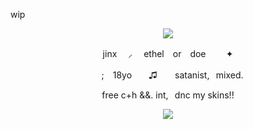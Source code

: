 wip

<p align="center">
  <img src="https://i.ibb.co/ycyW8DT6/faced.png"/>
</p>

<p align=center> jinx 　⸝ 　ethel　or　doe ⠀ 　✦ <p align=center>
<p align=center> 　;　18yoㅤ　♫　  ⠀satanist,⠀mixed. <p align=center>
<p align=center> free c+h &&. int,⠀dnc my skins!! <p align=center>

<p align="center">
  <img src="https://media0.giphy.com/media/v1.Y2lkPTc5MGI3NjExaGF5dml2YWdvOTB0NHc0eXV2Z2pleHdmZHRoc2w3d2V5ZnFxcno4dSZlcD12MV9pbnRlcm5hbF9naWZfYnlfaWQmY3Q9Zw/Q67JXPPBByh77ih9Vd/giphy.gif"/>
</p>

